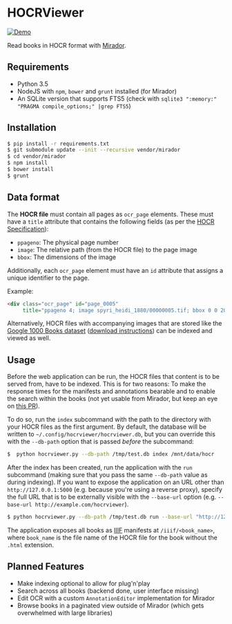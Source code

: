 # HOCRViewer

[![Demo](https://thumbs.gfycat.com/TameThornyAsianpiedstarling-size_restricted.gif)](https://gfycat.com/TameThornyAsianpiedstarling)

Read books in HOCR format with [Mirador](http://projectmirador.org/).

## Requirements
- Python 3.5
- NodeJS with `npm`, `bower` and `grunt` installed (for Mirador)
- An SQLite version that supports FTS5 (check with
  `sqlite3 ":memory:" "PRAGMA compile_options;" |grep FTS5`)

## Installation
```bash
$ pip install -r requirements.txt
$ git submodule update --init --recursive vendor/mirador
$ cd vendor/mirador
$ npm install
$ bower install
$ grunt
```

## Data format
The **HOCR file** must contain all pages as `ocr_page` elements. These must have
a `title` attribute that contains the following fields (as per the
[HOCR Specification](http://kba.github.io/hocr-spec/1.2/)):

- `ppageno`: The physical page number
- `image`: The relative path (from the HOCR file) to the page image
- `bbox`: The dimensions of the image

Additionally, each `ocr_page` element must have an `id` attribute that
assigns a unique identifier to the page.

Example:
```html
<div class="ocr_page" id="page_0005"
     title="ppageno 4; image spyri_heidi_1880/00000005.tif; bbox 0 0 2013 2985"/>
```

Alternatively, HOCR files with accompanying images that are stored like the
[Google 1000 Books dataset](http://commondatastorage.googleapis.com/books/icdar2007/README.txt)
([download instructions](http://yaroslavvb.blogspot.de/2011/11/google1000-dataset_09.html))
can be indexed and viewed as well.

## Usage
Before the web application can be run, the HOCR files that content is to be
served from, have to be indexed. This is for two reasons: To make the
response times for the manifests and annotations bearable and to enable
the search within the books (not yet usable from Mirador, but keep an eye
on [this PR](https://github.com/ProjectMirador/mirador/pull/995)).

To do so, run the `index` subcommand with the path to the directory with
your HOCR  files as the first argument. By default, the database will be
written to `~/.config/hocrviewer/hocrviewer.db`, but you can override this
with the `--db-path` option that is passed *before* the subcommand:

```bash
$  python hocrviewer.py --db-path /tmp/test.db index /mnt/data/hocr
```

After the index has been created, run the application with the `run` subcommand
(making sure that you pass the same `--db-path` value as during indexing).
If you want to expose the application on an URL other than
`http://127.0.0.1:5000` (e.g. because you're using a reverse proxy), specify
the full URL that is to be externally visible with the `--base-url` option
(e.g. `--base-url http://example.com/hocrviewer`).

```bash
$ python hocrviewer.py --db-path /tmp/test.db run --base-url "http://127.0.0.1:5000"
```

The application exposes all books as [IIIF](https://iiif.io) manifests at
`/iiif/<book_name>`, where `book_name` is the file name of the HOCR file
for the book without the `.html` extension.

## Planned Features
- Make indexing optional to allow for plug'n'play
- Search across all books (backend done, user interface missing)
- Edit OCR with a custom `AnnotationEditor` implementation for Mirador
- Browse books in a paginated view outside of Mirador (which gets overwhelmed
  with large libraries)
